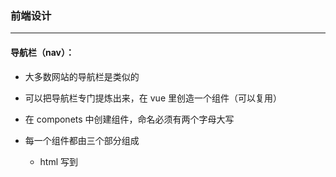 ### 前端设计

------------------

#### 导航栏（nav）：

- 大多数网站的导航栏是类似的

- 可以把导航栏专门提炼出来，在 vue 里创造一个组件（可以复用）

- 在 componets 中创建组件，命名必须有两个字母大写

- 每一个组件都由三个部分组成

  - html	写到 <template> 标签里
  - js         写到 <script> 标签里
  - css      写到 <style scoped> 标签里（加上 scoped 的作用是在这对标签里写的 css 会加一个随机字符串，使得这个样式不会影响到组件以外的部分）

- [Bootstrap](https://v5.bootcss.com/) 可以让程序员很轻松的拥有美工的能力（调包）

- 导航栏高亮，当前在哪个页面，其对应的按钮高亮

  - 取得当前在哪个页面
  - 实时返回当前 route 的内容

  ```html
   <script>
   import { useRoute } from 'vue-router'
   import { computed } from 'vue'
  
   export default {
      setup() {
          const route = useRoute();
          let route_name = computed(() => route.name)
          return {
              route_name
          }
      }
   }
   </script>
  ```

  

---------------------------------

#### 内容（content）：

- 区别每个网站的是内容区域

- 每个页面创建一个单独的组件（一般在 views 里创建），且因为每个页面可能还会有多个组件，所以每个模块在 views 里创建一个单独的文件夹管理

- 各个页面应有自己的主页面（索引），每个页面同样由（html，js，css）组成

  - PK 
    - 游戏区域，为了方便单独创建一个组件 PlayGround 来写
      - 板子
  - Record 
  - Ranklist
  - User Bots
  - 404 
    - NotFound

- 将每个页面的内容用一块区域框起来（card）在 Bootstrap 里找

  ```html
  <div class="container">
  	<div class="card">
  		<div class="card-body">
  			<slot>要填充的内容</slot>
  		</div>
  	</div>
  </div>
  ```

  因为每个页面都需要 card，所以是公共的部分，公共的部分可以作为一个组件

-----------------------------------------------

#### 实现内容跳转：

- 随着链接的变化，跳转到对应的页面

- 主页中 <router-view> 会自动根据网址变化

- 其变化方式在 router 文件夹的 index.js 中定义
- 输入网址后重定向到 pk 页面
- 输入不正确的链接，重定向到 404 页面
- 在导航栏中点击按钮，跳转到对应的界面
  - 前后端分离模式可以实现，点击后，不刷新（单页面的应用）
  - vue router组件提供了一个标签实现这个功能，即把 <a> 标签换成 <router-link> 标签

------------------

#### 游戏页面：

- ##### 地图

  - 完全对称

  - 周围一圈都是墙
  - 中间是空地，空地里也会随机一些障碍物
  - 一方从左下角出发，一方从右上角出发
  - 保证左下角和右上角是连通的（不能把某一方困住）
  - 每次刷新可以得到新的地图

- ##### 在游戏里，如何实现一个物体在 “动”

  - 每一次渲染的画面称为帧，每到下一帧时，下一帧就把上一帧覆盖掉

  - 假设地图 1 秒钟刷新 60 次，即 1 秒有 60 帧（1 秒刷新 60 张图片），那么就可以动态的计算出这个物体在每一帧里的位置是什么，然后把他渲染出来
  - 当每秒极速放映这 60 张图片时，就可以实现看到物体在 “动”

- ##### 实现游戏操作

  - 需要写一个基类：每秒钟所有游戏对象刷新 60 次

  - 一般浏览器默认每秒钟刷新 60 次

  - 浏览器有```requestAnimationFrame()```函数，可以传一个函数，那么这个函数就会在下一帧浏览器渲染之前执行一遍，想要在每一帧都执行，则需要写成递归函数

    ```js
    const step = () => {
        requestAnimationFrame(step)
    }
    requestAnimationFrame(step)
    ```
```
    
  - 创建对象
  
    ```js
    constructor() {
    	AC_GAME_OBJECTS.push(this);
    	this.timedelta = 0; // 这一帧执行的时刻距离上一帧执行的时刻的时间间隔（速度）
    	this.has_called_start = false; // 记录有没有执行过 start 函数
    }
```

  - 部分操作是创建的时候执行一次，求坐标，初始化等
  
    ```js
    start() { // 只执行一次
    
    }
    ```
  
  - 每一帧执行一次，除了第一帧之外
  
    ```js
    update() { // 每一帧执行一次，除了第一帧之外
    
    }
    ```
  
  - 删除之前执行
  
    ```js
    on_destroy() { // 删除之前执行
    
    }
    ```
  
  - 删除操作
  
    ```js
    destroy() { // 删除操作
        this.on_destroy();
        
    	for (let i in AC_GAME_OBJECTS) {
    		const obj = AC_GAME_OBJECTS[i];
    		if (obj == this) {
    			AC_GAME_OBJECTS.splice(i);
    			break;
    		}
    	}
    }
    ```
  
- ##### 实现游戏操作完整代码：

  ```js
  const AC_GAME_OBJECTS = [];
  
  export class AcGameObject {
      constructor() {
          AC_GAME_OBJECTS.push(this);
          this.timedelta = 0; // 这一帧执行的时刻和上一帧执行的时刻的间隔（物体移动的速度）
          this.has_called_start = false; // 记录有没有执行过 start 函数
      }
  
      start() { // 只执行一次
  
      }
  
      update() { // 每一帧执行一次，除了第一帧之外
  
      }
  
      on_destroy() { // 删除之前执行
  
      }
  
      destroy() { // 删除操作
          this.on_destroy();
  
          for (let i in AC_GAME_OBJECTS) {
              const obj = AC_GAME_OBJECTS[i];
              if (obj == this) {
                  AC_GAME_OBJECTS.splice(i);
                  break;
              }
          }
      }
  
  }
  
  
  let last_timestamp; // 上一次执行的时刻
  const step = timestamp => { // 每一帧都执行一遍，传入参数 timestamp 为当前执行的时刻
      for (let obj of AC_GAME_OBJECTS) {
          if (!obj.has_called_start) {
              obj.has_called_start = true;
              obj.start();
          } else {
              obj.timedelta = timestamp - last_timestamp;
              obj.update();
          }
      }
  
      last_timestamp = timestamp;
      requestAnimationFrame(step)
  }
  requestAnimationFrame(step)
  ```

- ##### 实现游戏对象

  - 地图

    - 创造一个组件 GameMap.vue 和脚本

    - 在游戏区域（h * w）里找到一个最大的矩形（rows * cols）

      ```min{h / rows, w / cols}```即是每个小方格的长度
  
    - 由若干小格子组成，颜色深浅相间，左上角第一个是浅色，可以分为奇格和偶格
    - canvas坐标系：横着是 x，竖着是 y，与数组定义的坐标系相反
  
  - 墙，障碍物
  
    - 创造一个脚本 Wall.js
    - 在 GameMap.js 里创造障碍物
    - 四周由一圈墙组成
    - 内部的障碍物关于从左上角到右下角的线轴对称，随机的时候随机一半即可
    - 要求双方连通，这样才有博弈，flord-fill 算法判断连通性

-----------------------------

##### 以上执行流程：

以上都是前端内容，每次用户在刷新浏览器的时候，都会将前端代码加载出来，加载完，pk页面会随机一个游戏地图，**该地图每秒钟会刷新 60 次**（人眼看到的是不变的），游戏地图创建完成会在里面**创建障碍物**：先四周，再随机内部障碍物，随机之后，会判断地图是不是连通的（即左下角到右上角的连通性），如果不连通就重新创建一次。

